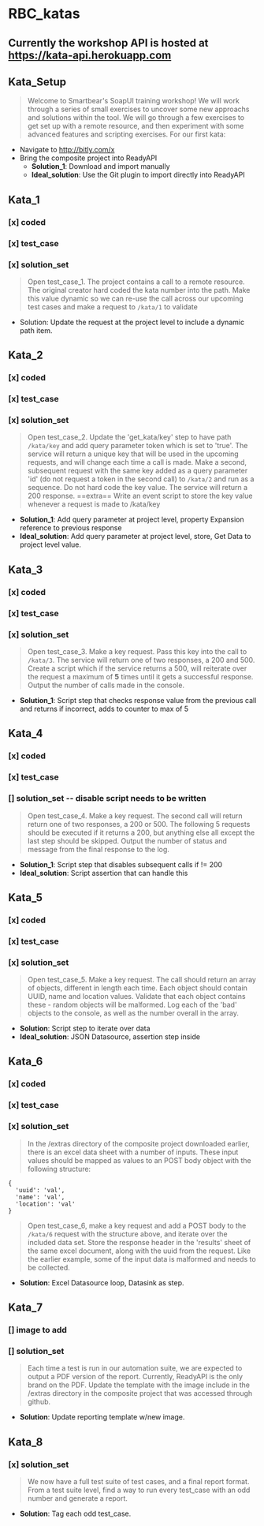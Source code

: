 # RBC_katas
## Currently the workshop API is hosted at https://kata-api.herokuapp.com

## Kata_Setup
> Welcome to Smartbear's SoapUI training workshop! We will work through a series of small exercises to uncover some new approachs and solutions within the tool. We will go through a few exercises to get set up with a remote resource, and then experiment with some advanced features and scripting exercises. For our first kata:
- Navigate to http://bitly.com/x
- Bring the composite project into ReadyAPI
  * **Solution_1**: Download and import manually
  * **Ideal_solution**: Use the Git plugin to import directly into ReadyAPI

## Kata_1
### [x] coded
### [x] test_case
### [x] solution_set
> Open test_case_1. The project contains a call to a remote resource. The original creator hard coded the kata number into the path. Make this value dynamic so we can re-use the call across our upcoming test cases and make a request to `/kata/1` to validate

* Solution: Update the request at the project level to include a dynamic path item.

## Kata_2
### [x] coded
### [x] test_case
### [x] solution_set
> Open test_case_2. Update the 'get_kata/key' step to have path `/kata/key` and add query parameter token which is set to 'true'. The service will return a unique key that will be used in the upcoming requests, and will change each time a call is made. Make a second, subsequent request with the same key added as a query parameter 'id' (do not request a token in the second call) to `/kata/2` and run as a sequence. Do not hard code the key value. The service will return a 200 response.
==extra== 
Write an event script to store the key value whenever a request is made to /kata/key

* **Solution_1**: Add query parameter at project level, property Expansion reference to previous response
* **Ideal_solution**: Add query parameter at project level, store, Get Data to project level value.

## Kata_3
### [x] coded
### [x] test_case
### [x] solution_set
> Open test_case_3. Make a key request. Pass this key into the call to `/kata/3`. The service will return one of two responses, a 200 and 500. Create a script which if the service returns a 500, will reiterate over the request a maximum of **5** times until it gets a successful response. Output the number of calls made in the console.

* **Solution_1**: Script step that checks response value from the previous call and returns if incorrect, adds to counter to max of 5

## Kata_4
### [x] coded
### [x] test_case
### [] solution_set -- disable script needs to be written
> Open test_case_4. Make a key request. The second call will return return one of two responses, a 200 or 500. The following 5 requests should be executed if it returns a 200, but anything else all except the last step should be skipped. Output the number of status and message from the final response to the log.

* **Solution_1**: Script step that disables subsequent calls if != 200
* **Ideal_solution**: Script assertion that can handle this

## Kata_5
### [x] coded
### [x] test_case
### [x] solution_set
> Open test_case_5. Make a key request. The call should return an array of objects, different in length each time. Each object should contain UUID, name and location values. Validate that each object contains these - random objects will be malformed. Log each of the 'bad' objects to the console, as well as the number overall in the array.

* **Solution**: Script step to iterate over data
* **Ideal_solution**: JSON Datasource, assertion step inside

## Kata_6
### [x] coded
### [x] test_case
### [x] solution_set
> In the /extras directory of the composite project downloaded earlier, there is an excel data sheet with a number of inputs. These input values should be mapped as values to an POST body object with the following structure:
```
{
  'uuid': 'val',
  'name': 'val',
  'location': 'val'
}
```
> Open test_case_6, make a key request and add a POST body to the `/kata/6` request with the structure above, and iterate over the included data set. Store the response header in the 'results' sheet of the same excel document, along with the uuid from the request. Like the earlier example, some of the input data is malformed and needs to be collected.

* **Solution**: Excel Datasource loop, Datasink as step.

## Kata_7
### [] image to add
### [] solution_set
> Each time a test is run in our automation suite, we are expected to output a PDF version of the report. Currently, ReadyAPI is the only brand on the PDF. Update the template with the image include in the /extras directory in the composite project that was accessed through github.

* **Solution**: Update reporting template w/new image.

## Kata_8
### [x] solution_set
> We now have a full test suite of test cases, and a final report format. From a test suite level, find a way to run every test_case with an odd number and generate a report.

* **Solution**: Tag each odd test_case.
